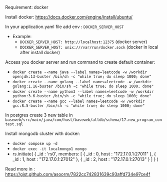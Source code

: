Requirement: docker

Install docker: https://docs.docker.com/engine/install/ubuntu/

In your application.yaml file add env : `DOCKER_SERVER_HOST`
- Example: 
  - `DOCKER_SERVER_HOST: http://localhost:12375` (docker server)
  - `DOCKER_SERVER_HOST: unix:///var/run/docker.sock` (docker in local after install docker)

Access you docker server and run command to create default container:
- `docker create --name java --label names=leetcode -w /workdir openjdk:13-buster /bin/sh -c "while true; do sleep 1000; done"`
- `docker create --name golang --label names=leetcode -w /workdir golang:1.16-buster /bin/sh -c "while true; do sleep 1000; done"`
- `docker create --name python3 --label names=leetcode -w /workdir python:3.6-buster /bin/sh -c "while true; do sleep 1000; done"`
- `docker create --name gcc --label names=leetcode -w /workdir gcc:8.5-buster /bin/sh -c "while true; do sleep 1000; done"`

In postgres create 3 new table in `baseweb/src/main/java/com/hust/baseweb/alldb/schema/17.new_program_contest.sql`

Install mongodb cluster with docker:
- `docker compose up -d`
- `docker exec -it localmongo1 mongo`
- rs.initiate(
  {
  _id : 'rs0',
  members: [
  { _id : 0, host : "172.17.0.1:27011" },
  { _id : 1, host : "172.17.0.1:27012" },
  { _id : 2, host : "172.17.0.1:27013" }
  ]
  }
  )

Read more in : https://gist.github.com/asoorm/7822cc742831639c93affd734e97ce4f

